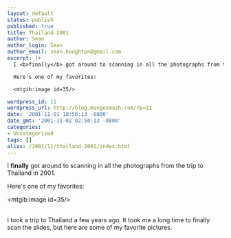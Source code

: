 ```yaml
---
layout: default
status: publish
published: true
title: Thailand 2001
author: Sean
author_login: Sean
author_email: sean.houghton@gmail.com
excerpt: |+
  I <b>finally</b> got around to scanning in all the photographs from the trip to Thailand in 2001.

  Here's one of my favorites:

  <mtgib:image id=35/>

wordpress_id: 11
wordpress_url: http://blog.mungosmash.com/?p=11
date: '2001-11-01 18:50:13 -0800'
date_gmt: '2001-11-02 02:50:13 -0800'
categories:
- Uncategorized
tags: []
alias: /2001/11/thailand-2001/index.html
---
```

I <b>finally</b> got around to scanning in all the photographs from the trip to Thailand in 2001.

Here's one of my favorites:

<mtgib:image id=35/>

<a id="more"></a><a id="more-11"></a><br />
I took a trip to Thailand a few years ago.  It took me a long time to finally scan the slides, but here are some of my favorite pictures.

